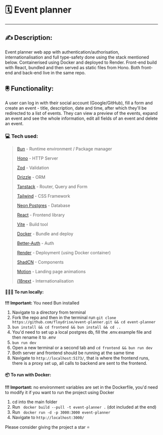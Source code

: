# 🗓️ Event planner

- - -

## ✍️ Description:

Event planner web app with authentication/authorisation, internationalisation and full type-safety done using the stack
mentioned below. Containerised using Docker and deployed to Render. Front-end build with React, bundled and then served
as static files from Hono. Both front-end and back-end live in the same repo.

## 🖲️ Functionality:

A user can log in with their social account (Google/GitHub), fill a form and create an event - title, description, date and time, after which they'll be redirected to a list of events. They can view a preview of the events, expand an event and see the whole information, edit all fields of an event and delete an event.

### 💻 Tech used:

> [Bun](https://bun.sh/) - Runtime environment / Package manager
>
> [Hono](https://hono.dev/) - HTTP Server
>
> [Zod](https://zod.dev/) - Validation
>
> [Drizzle](https://orm.drizzle.team/) - ORM
>
> [Tanstack](https://tanstack.com/) - Router, Query and Form
>
> [Tailwind](https://tailwindcss.com/) - CSS Framework
>
> [Neon Postgres](https://neon.tech/) - Database
>
> [React](https://react.dev/) - Frontend library
>
> [Vite](https://vite.dev/) - Build tool
>
> [Docker](https://www.docker.com/) - Bundle and deploy
>
> [Better-Auth](https://www.better-auth.com/) - Auth
>
> [Render](https://render.com/) - Deployment (using Docker container)
>
> [ShadCN](https://ui.shadcn.com/) - Components
>
> [Motion](https://motion.dev/) - Landing page animations
>
> [i18next](https://react.i18next.com/) - Internationalisation

#### 🧑🏻‍💻 To run locally:

**!!! Important:** You need Bun installed

1. Navigate to a directory from terminal
2. Fork the repo and then in the terminal run `git clone https://github.com/floydrise/event-planner.git && cd event-planner`
3. `bun install && cd frontend && bun install && cd ..`
4. You'd need to set up a local postgres db, fill the .env.example file and then rename it to .env
5. `bun run dev`
6. Open a new terminal or a second tab and `cd frontend && bun run dev`
7. Both server and frontend should be running at the same time
8. Navigate to `http://localhost:5173/`, that is where the frontend runs, there is a proxy set up, all calls to backend are sent to the frontend.

#### 📦 To run with Docker:
**!!! Important:** no environment variables are set in the Dockerfile, you'd need to modify it if you want to run the project using Docker

1. cd into the main folder
2. Run ` docker build --pull -t event-planner .` (dot included at the end)
3. Run ` docker run -d -p 3000:3000 event-planner`
4. Navigate to `http://localhost:3000/`

Please consider giving the project a star ⭐️